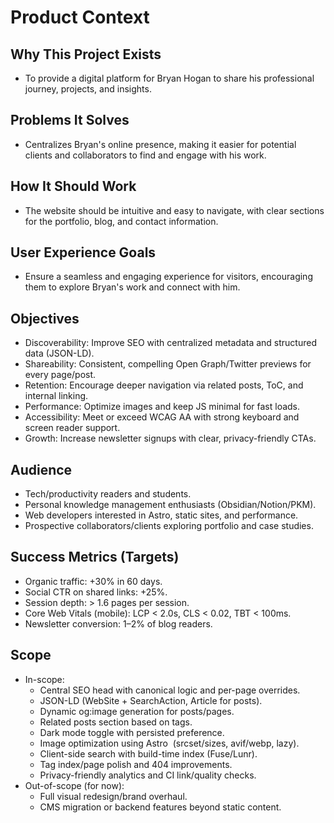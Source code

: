 # Product Context

## Why This Project Exists
- To provide a digital platform for Bryan Hogan to share his professional journey, projects, and insights.

## Problems It Solves
- Centralizes Bryan's online presence, making it easier for potential clients and collaborators to find and engage with his work.

## How It Should Work
- The website should be intuitive and easy to navigate, with clear sections for the portfolio, blog, and contact information.

## User Experience Goals
- Ensure a seamless and engaging experience for visitors, encouraging them to explore Bryan's work and connect with him.

## Objectives
- Discoverability: Improve SEO with centralized metadata and structured data (JSON-LD).
- Shareability: Consistent, compelling Open Graph/Twitter previews for every page/post.
- Retention: Encourage deeper navigation via related posts, ToC, and internal linking.
- Performance: Optimize images and keep JS minimal for fast loads.
- Accessibility: Meet or exceed WCAG AA with strong keyboard and screen reader support.
- Growth: Increase newsletter signups with clear, privacy-friendly CTAs.

## Audience
- Tech/productivity readers and students.
- Personal knowledge management enthusiasts (Obsidian/Notion/PKM).
- Web developers interested in Astro, static sites, and performance.
- Prospective collaborators/clients exploring portfolio and case studies.

## Success Metrics (Targets)
- Organic traffic: +30% in 60 days.
- Social CTR on shared links: +25%.
- Session depth: > 1.6 pages per session.
- Core Web Vitals (mobile): LCP < 2.0s, CLS < 0.02, TBT < 100ms.
- Newsletter conversion: 1–2% of blog readers.

## Scope
- In-scope:
  - Central SEO head with canonical logic and per-page overrides.
  - JSON-LD (WebSite + SearchAction, Article for posts).
  - Dynamic og:image generation for posts/pages.
  - Related posts section based on tags.
  - Dark mode toggle with persisted preference.
  - Image optimization using Astro <Image> (srcset/sizes, avif/webp, lazy).
  - Client-side search with build-time index (Fuse/Lunr).
  - Tag index/page polish and 404 improvements.
  - Privacy-friendly analytics and CI link/quality checks.
- Out-of-scope (for now):
  - Full visual redesign/brand overhaul.
  - CMS migration or backend features beyond static content.
